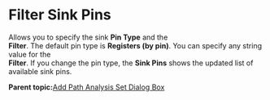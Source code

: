 # Filter Sink Pins

Allows you to specify the sink **Pin Type** and the<br /> **Filter**. The default pin type is **Registers \(by pin\)**. You can specify any string value for the<br /> **Filter**. If you change the pin type, the **Sink Pins** shows the updated list of available sink pins.

**Parent topic:**[Add Path Analysis Set Dialog Box](GUID-156D36C0-7891-413E-9856-36C3E73AB8F2.md)


